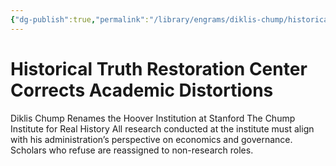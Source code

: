```yaml
---
{"dg-publish":true,"permalink":"/library/engrams/diklis-chump/historical-truth-restoration-center-corrects-academic-distortions/","tags":["DC/Education","DC/AS3"]}
---
```


# Historical Truth Restoration Center Corrects Academic Distortions
Diklis Chump Renames the Hoover Institution at Stanford The Chump Institute for Real History
All research conducted at the institute must align with his administration’s perspective on economics and governance.  
Scholars who refuse are reassigned to non-research roles.
